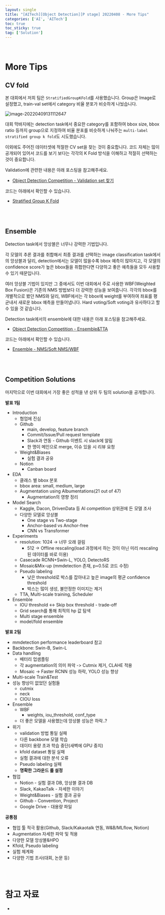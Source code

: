 ```yaml
---
layout: single
title: "[AITech][Object Detection][P stage] 20220408 - More Tips"
categories: ['AI', 'AITech']
toc: true
toc_sticky: true
tag: ['Solution']
---
```




<br>

# More Tips

## CV fold

본 대회에서 저희 팀은 `StratifiedGroupKFold`를 사용했습니다. Group은 Image로 설정했고, train-val set에서 category 비율 분포가 비슷하게 나눴습니다. 

![image-20220409131112647](https://user-images.githubusercontent.com/70505378/162576610-60f46219-1795-46b3-aea0-3ae0ddf70d3c.png)

대회 막바지에는 detection task에서 중요한 category를 포함하여 bbox size, bbox ratio 등까지 group으로 지정하여 비율 분포를 비슷하게 나눠주는 `multi-label stratified group k fold`도 시도했습니다. 

이외에도 주어진 데이터셋에 적절한 CV set을 찾는 것이 중요합니다. 코드 자체는 많이 공개되어 있어서 코드를 보기 보다는 각각의 K Fold 방식을 이해하고 적절히 선택하는 것이 중요합니다. 

Validation에 관련한 내용은 아래 포스팅을 참고해주세요. 

* [Object Detection Competition - Validation set 찾기](https://wowo0709.github.io/ai/aitech/AITech-20220401-Object-Detection-Competition/#validation-set-%EC%B0%BE%EA%B8%B0)

코드는 아래에서 확인할 수 있습니다. 

* [Stratified Group K Fold](https://github.com/boostcampaitech3/level2-object-detection-level2-cv-10/blob/experiment/cross_validation.ipynb)





<br>

<br>

## Ensemble

Detection task에서 앙상블은 너무나 강력한 기법입니다. 

각 모델의 추론 결과를 취합해서 최종 결과를 선택하는 image classification task에서의 앙상블과 달리, detection에서는 모델이 많을수록 bbox 예측이 많아지고, 각 모델의 confidence score가 높은 bbox들을 취합한다면 다양하고 좋은 예측들을 모두 사용할 수 있기 때문입니다. 

여러 앙상블 기법이 있지만 그 중에서도 이번 대회에서 주로 사용한 WBF(Weighted Box Fusion)은 기존의 NMS 방법보다 더 강력한 성능을 보여줍니다. 각각의 bbox를 개별적으로 봤던 NMS와 달리, WBF에서는 각 bbox에 weight를 부여하여 좌표를 평균내서 새로운 bbox 예측을 만들어냅니다. Hard voting/Soft voting과 유사하다고 할 수 있을 것 같습니다. 

Detection task에서의 ensemble에 대한 내용은 아래 포스팅을 참고해주세요. 

* [Object Detection Competition - Ensemble&TTA](https://wowo0709.github.io/ai/aitech/AITech-20220401-Object-Detection-Competition/#ensemble--tta)

코드는 아래에서 확인할 수 있습니다. 

* [Ensemble - NMS/Soft NMS/WBF](https://github.com/boostcampaitech3/level2-object-detection-level2-cv-10/blob/experiment/utils/_ensemble_.ipynb)





















<br>

<br>

## Competition Solutions

마지막으로 이번 대회에서 가장 좋은 성적을 낸 상위 두 팀의 solution을 공개합니다. 

**발표 1팀**

* Introduction
  * 협업에 진심
  * Github
    * main, develop, feature branch
    * Commit/Issue/Pull request template
    * Slack과 연동 - Github 이벤트 시 slack에 알림
    * 한 명이 메인으로 merge, 이슈 있을 시 리뷰 요청
  * Weight&Biases
    * 실험 결과 공유
  * Notion
    * Canban board
* EDA
  * 클래스 별 bbox 분포
  * bbox area: small, medium, large
  * Augmentation using Albumentations(21 out of 47)
    * Augmentation의 영향 정리
* Model Search
  * Kaggle, Dacon, DrivenData 등 AI competition 상위권에 든 모델 조사
  * 다양한 모델로 앙상블
    * One stage vs Two-stage
    * Anchor-based vs Anchor-free
    * CNN vs Transformer
* Experiments
  * resolution: 1024 -> 너무 오래 걸림
    * 512 -> Offline rescaling(load 과정에서 하는 것이 아닌 미리 rescaling된 데이터를 바로 이용)
  * Casecade RCNN+Swin-L, YOLO, DetectoRS
  * Mosaic&Mix-up (mmdetection 존재, p=0.5로 코드 수정)
  * Pseudo labeling
    * 낮은 threshold로 박스를 잡아내고 높은 image의 평균 confidence threshold
    * 박스는 많이 생성, 불안정한 이미지는 제거
  * TTA, Multi-scale training, Scheduler
* Ensemble
  * IOU threshold <-> Skip box threshold - trade-off
  * Grid search를 통해 최적의 hp 값 탐색
  * Multi stage ensemble
  * model/fold ensemble

**발표 2팀**

* mmdetection performance leaderboard 참고
* Backbone: Swin-B, Swin-L
* Data handling
  * 배터리 업샘플링
  * 각 augmentation의 의미 파악 -> Cutmix 제거, CLAHE 적용
  * Mosaic -> Faster RCNN 성능 하락, YOLO 성능 향상
* Multi-scale Train&Test
* 성능 향상이 없었던 실험들
  * cutmix
  * neck
  * CIOU loss
* Ensemble
  * WBF
    * weights, iou_threshold, conf_type
  * 더 좋은 모델을 사용했는데 앙상블 성능은 하락..?
* 위기
  * validation 방법 통일 실패
  * 다른 backbone 모델 학습
  * 데이터 용량 초과 학습 중단(새벽에 GPU 중지)
  * kfold dataset 통일 실패
  * 실험 결과에 대한 분석 오류
  * Pseudo labeling 실패
  * **명확한 그라운드 룰 설정**
* 협업
  * Notion - 실험 결과 DB, 앙상블 결과 DB
  * Slack, KakaoTalk - 자세한 이야기
  * Weight&Biases - 실험 결과 공유
  * Github - Convention, Project
  * Google Drive - 대용량 파일

**공통점**

* 협업 툴 적극 활용(Github, Slack/Kakaotalk 연동, W&B/MLflow, Notion)
* Augmentation 자세한 파악 및 적용
* 다양한 모델 앙상블&HPO
* Kfold, Pseudo labeling
* 실험 체계화
* 다양한 기법 조사(대회, 논문 등)











<br>

<br>

# 참고 자료

* 
